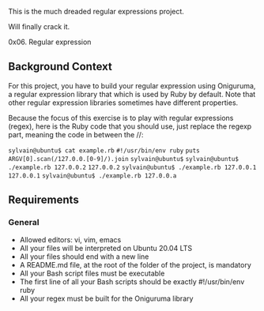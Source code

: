 This is the much dreaded regular expressions project.

Will finally crack it.

0x06. Regular expression

## Background Context

For this project, you have to build your regular expression using Oniguruma, a regular expression library that which is used by Ruby by default. Note that other regular expression libraries sometimes have different properties.

Because the focus of this exercise is to play with regular expressions (regex), here is the Ruby code that you should use, just replace the regexp part, meaning the code in between the //:

`sylvain@ubuntu$ cat example.rb`
`#!/usr/bin/env ruby`
`puts ARGV[0].scan(/127.0.0.[0-9]/).join`
`sylvain@ubuntu$`
`sylvain@ubuntu$ ./example.rb 127.0.0.2`
`127.0.0.2`
`sylvain@ubuntu$ ./example.rb 127.0.0.1`
`127.0.0.1`
`sylvain@ubuntu$ ./example.rb 127.0.0.a`

## Requirements
### General
- Allowed editors: vi, vim, emacs
- All your files will be interpreted on Ubuntu 20.04 LTS
- All your files should end with a new line
- A README.md file, at the root of the folder of the project, is mandatory
- All your Bash script files must be executable
- The first line of all your Bash scripts should be exactly #!/usr/bin/env ruby
- All your regex must be built for the Oniguruma library
